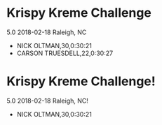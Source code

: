 # Krispy Kreme Challenge
5.0
2018-02-18
Raleigh, NC

* NICK OLTMAN,30,0:30:21
* CARSON TRUESDELL,22,0:30:27

# Krispy Kreme Challenge!
5.0
2018-02-18
Raleigh, NC!

* NICK OLTMAN,30,0:30:21

